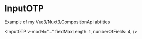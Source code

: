 # InputOTP

Example of my Vue3/Nuxt3/CompositionApi abilities

<InputOTP
  v-model="..."
  fieldMaxLength: 1,
  numberOfFields: 4,
/>
